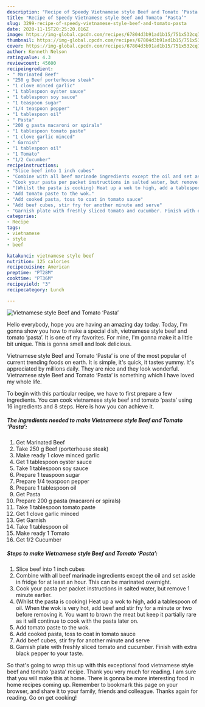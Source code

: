 ```yaml
---
description: "Recipe of Speedy Vietnamese style Beef and Tomato ‘Pasta’"
title: "Recipe of Speedy Vietnamese style Beef and Tomato ‘Pasta’"
slug: 3299-recipe-of-speedy-vietnamese-style-beef-and-tomato-pasta
date: 2020-11-15T20:25:20.016Z
image: https://img-global.cpcdn.com/recipes/67804d3b91ad1b15/751x532cq70/vietnamese-style-beef-and-tomato-pasta-recipe-main-photo.jpg
thumbnail: https://img-global.cpcdn.com/recipes/67804d3b91ad1b15/751x532cq70/vietnamese-style-beef-and-tomato-pasta-recipe-main-photo.jpg
cover: https://img-global.cpcdn.com/recipes/67804d3b91ad1b15/751x532cq70/vietnamese-style-beef-and-tomato-pasta-recipe-main-photo.jpg
author: Kenneth Nelson
ratingvalue: 4.3
reviewcount: 45600
recipeingredient:
- " Marinated Beef"
- "250 g Beef porterhouse steak"
- "1 clove minced garlic"
- "1 tablespoon oyster sauce"
- "1 tablespoon soy sauce"
- "1 teaspoon sugar"
- "1/4 teaspoon pepper"
- "1 tablespoon oil"
- " Pasta"
- "200 g pasta macaroni or spirals"
- "1 tablespoon tomato paste"
- "1 clove garlic minced"
- " Garnish"
- "1 tablespoon oil"
- "1 Tomato"
- "1/2 Cucumber"
recipeinstructions:
- "Slice beef into 1 inch cubes"
- "Combine with all beef marinade ingredients except the oil and set aside in fridge for at least an hour. This can be marinated overnight."
- "Cook your pasta per packet instructions in salted water, but remove 1 minute earlier."
- "(Whilst the pasta is cooking) Heat up a wok to high, add a tablespoon of oil. When the wok is very hot, add beef and stir fry for a minute or two before removing it. You want to brown the meat but keep it partially rare as it will continue to cook with the pasta later on."
- "Add tomato paste to the wok."
- "Add cooked pasta, toss to coat in tomato sauce"
- "Add beef cubes, stir fry for another minute and serve"
- "Garnish plate with freshly sliced tomato and cucumber. Finish with extra black pepper to your taste."
categories:
- Recipe
tags:
- vietnamese
- style
- beef

katakunci: vietnamese style beef 
nutrition: 125 calories
recipecuisine: American
preptime: "PT28M"
cooktime: "PT36M"
recipeyield: "3"
recipecategory: Lunch

---
```



![Vietnamese style Beef and Tomato ‘Pasta’](https://img-global.cpcdn.com/recipes/67804d3b91ad1b15/751x532cq70/vietnamese-style-beef-and-tomato-pasta-recipe-main-photo.jpg)

Hello everybody, hope you are having an amazing day today. Today, I'm gonna show you how to make a special dish, vietnamese style beef and tomato ‘pasta’. It is one of my favorites. For mine, I'm gonna make it a little bit unique. This is gonna smell and look delicious.



Vietnamese style Beef and Tomato ‘Pasta’ is one of the most popular of current trending foods on earth. It is simple, it's quick, it tastes yummy. It's appreciated by millions daily. They are nice and they look wonderful. Vietnamese style Beef and Tomato ‘Pasta’ is something which I have loved my whole life.


To begin with this particular recipe, we have to first prepare a few ingredients. You can cook vietnamese style beef and tomato ‘pasta’ using 16 ingredients and 8 steps. Here is how you can achieve it.

<!--inarticleads1-->

##### The ingredients needed to make Vietnamese style Beef and Tomato ‘Pasta’:

1. Get  Marinated Beef
1. Take 250 g Beef (porterhouse steak)
1. Make ready 1 clove minced garlic
1. Get 1 tablespoon oyster sauce
1. Take 1 tablespoon soy sauce
1. Prepare 1 teaspoon sugar
1. Prepare 1/4 teaspoon pepper
1. Prepare 1 tablespoon oil
1. Get  Pasta
1. Prepare 200 g pasta (macaroni or spirals)
1. Take 1 tablespoon tomato paste
1. Get 1 clove garlic minced
1. Get  Garnish
1. Take 1 tablespoon oil
1. Make ready 1 Tomato
1. Get 1/2 Cucumber




<!--inarticleads2-->

##### Steps to make Vietnamese style Beef and Tomato ‘Pasta’:

1. Slice beef into 1 inch cubes
1. Combine with all beef marinade ingredients except the oil and set aside in fridge for at least an hour. This can be marinated overnight.
1. Cook your pasta per packet instructions in salted water, but remove 1 minute earlier.
1. (Whilst the pasta is cooking) Heat up a wok to high, add a tablespoon of oil. When the wok is very hot, add beef and stir fry for a minute or two before removing it. You want to brown the meat but keep it partially rare as it will continue to cook with the pasta later on.
1. Add tomato paste to the wok.
1. Add cooked pasta, toss to coat in tomato sauce
1. Add beef cubes, stir fry for another minute and serve
1. Garnish plate with freshly sliced tomato and cucumber. Finish with extra black pepper to your taste.




So that's going to wrap this up with this exceptional food vietnamese style beef and tomato ‘pasta’ recipe. Thank you very much for reading. I am sure that you will make this at home. There is gonna be more interesting food in home recipes coming up. Remember to bookmark this page on your browser, and share it to your family, friends and colleague. Thanks again for reading. Go on get cooking!
